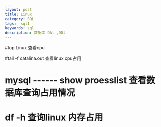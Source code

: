 ```yaml
---
layout: post
title: Linux
category: SQL
tags:  sql1
keywords: sql
description: 数据库 DAl ,DDl
---
```



#top 
	Linux 查看cpu 
	
	

#tail -f catalina.out 
	查看linux cpu占用 
	
	
# mysql ------  show proesslist 查看数据库查询占用情况 


# df -h 查询linux 内存占用